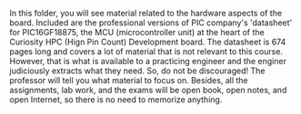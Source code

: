 In this folder, you will see material related to the hardware aspects of the board. Included are the professional versions of PIC company's 'datasheet' for PIC16GF18875, the MCU (microcontroller unit) at the heart of the Curiosity HPC (Hign Pin Count) Development board. The datasheet is 674 pages long and covers a lot of material that is not relevant to this course. However, that is what is available to a practicing engineer and the enginer judiciously extracts what they need. So, do not be discouraged! The professor will tell you what material to focus on. Besides, all the assignments, lab work, and the exams will be open book, open notes, and open Internet, so there is no need to memorize anything.
